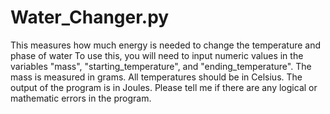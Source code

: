 # Water_Changer.py
This measures how much energy is needed to change the temperature and phase of water
To use this, you will need to input numeric values in the variables "mass", "starting_temperature", and "ending_temperature". 
The mass is measured in grams. All temperatures should be in Celsius.
The output of the program is in Joules.
Please tell me if there are any logical or mathematic errors in the program.
